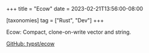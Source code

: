 +++
title = "Ecow"
date = 2023-02-21T13:56:00-08:00

[taxonomies]
tag = ["Rust", "Dev"]
+++

Ecow: Compact, clone-on-write vector and string.

<!-- more -->

[GitHub: typst/ecow](https://github.com/typst/ecow)
